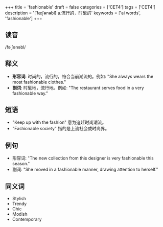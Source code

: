 +++
title = 'fashionable'
draft = false
categories = ['CET4']
tags = ['CET4']
description = '[ˈfæ∫ənəbl] a.流行的，时髦的'
keywords = ['ai words', 'fashionable']
+++

## 读音
/fəˈʃənəbl/

## 释义
- **形容词**: 时尚的，流行的，符合当前潮流的。例如: "She always wears the most fashionable clothes."
- **副词**: 时髦地，流行地。例如: "The restaurant serves food in a very fashionable way."

## 短语
- "Keep up with the fashion" 意为追赶时尚潮流。
- "Fashionable society" 指的是上流社会或时尚界。

## 例句
- 形容词: "The new collection from this designer is very fashionable this season."
- 副词: "She moved in a fashionable manner, drawing attention to herself."

## 同义词
- Stylish
- Trendy
- Chic
- Modish
- Contemporary
